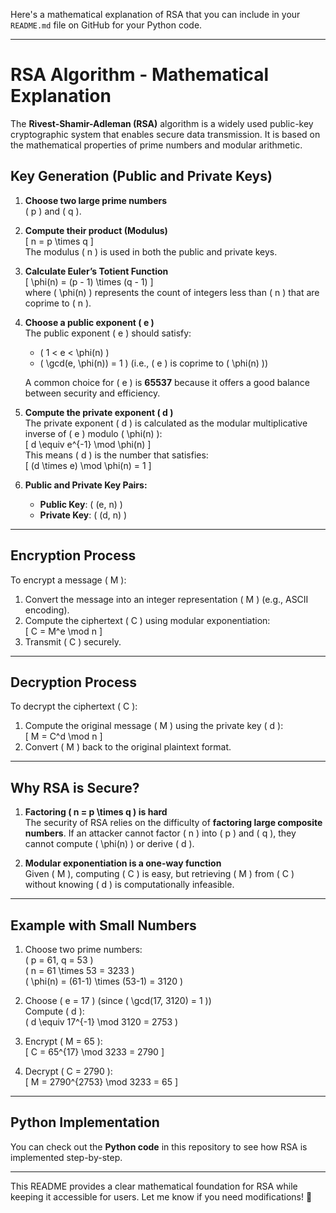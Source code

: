 Here's a mathematical explanation of RSA that you can include in your `README.md` file on GitHub for your Python code.

---

# RSA Algorithm - Mathematical Explanation

The **Rivest-Shamir-Adleman (RSA)** algorithm is a widely used public-key cryptographic system that enables secure data transmission. It is based on the mathematical properties of prime numbers and modular arithmetic.

## **Key Generation (Public and Private Keys)**

1. **Choose two large prime numbers**  
   \( p \) and \( q \).

2. **Compute their product (Modulus)**  
   \[
   n = p \times q
   \]  
   The modulus \( n \) is used in both the public and private keys.

3. **Calculate Euler’s Totient Function**  
   \[
   \phi(n) = (p - 1) \times (q - 1)
   \]  
   where \( \phi(n) \) represents the count of integers less than \( n \) that are coprime to \( n \).

4. **Choose a public exponent \( e \)**  
   The public exponent \( e \) should satisfy:  
   - \( 1 < e < \phi(n) \)  
   - \( \gcd(e, \phi(n)) = 1 \) (i.e., \( e \) is coprime to \( \phi(n) \))  

   A common choice for \( e \) is **65537** because it offers a good balance between security and efficiency.

5. **Compute the private exponent \( d \)**  
   The private exponent \( d \) is calculated as the modular multiplicative inverse of \( e \) modulo \( \phi(n) \):  
   \[
   d \equiv e^{-1} \mod \phi(n)
   \]  
   This means \( d \) is the number that satisfies:  
   \[
   (d \times e) \mod \phi(n) = 1
   \]  

6. **Public and Private Key Pairs:**  
   - **Public Key**: \( (e, n) \)  
   - **Private Key**: \( (d, n) \)  

---

## **Encryption Process**
To encrypt a message \( M \):

1. Convert the message into an integer representation \( M \) (e.g., ASCII encoding).
2. Compute the ciphertext \( C \) using modular exponentiation:  
   \[
   C = M^e \mod n
   \]  
3. Transmit \( C \) securely.

---

## **Decryption Process**
To decrypt the ciphertext \( C \):

1. Compute the original message \( M \) using the private key \( d \):  
   \[
   M = C^d \mod n
   \]  
2. Convert \( M \) back to the original plaintext format.

---

## **Why RSA is Secure?**
1. **Factoring \( n = p \times q \) is hard**  
   The security of RSA relies on the difficulty of **factoring large composite numbers**. If an attacker cannot factor \( n \) into \( p \) and \( q \), they cannot compute \( \phi(n) \) or derive \( d \).

2. **Modular exponentiation is a one-way function**  
   Given \( M \), computing \( C \) is easy, but retrieving \( M \) from \( C \) without knowing \( d \) is computationally infeasible.

---

## **Example with Small Numbers**
1. Choose two prime numbers:  
   \( p = 61, q = 53 \)  
   \( n = 61 \times 53 = 3233 \)  
   \( \phi(n) = (61-1) \times (53-1) = 3120 \)  

2. Choose \( e = 17 \) (since \( \gcd(17, 3120) = 1 \))  
   Compute \( d \):  
   \( d \equiv 17^{-1} \mod 3120 = 2753 \)  

3. Encrypt \( M = 65 \):  
   \[
   C = 65^{17} \mod 3233 = 2790
   \]  

4. Decrypt \( C = 2790 \):  
   \[
   M = 2790^{2753} \mod 3233 = 65
   \]  

---

## **Python Implementation**
You can check out the **Python code** in this repository to see how RSA is implemented step-by-step.

---

This README provides a clear mathematical foundation for RSA while keeping it accessible for users. Let me know if you need modifications! 🚀
